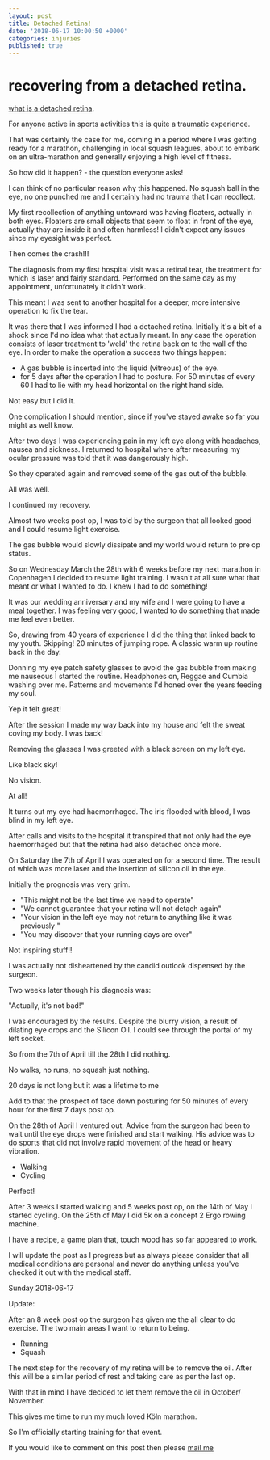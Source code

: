 ```yaml
---
layout: post
title: Detached Retina!
date: '2018-06-17 10:00:50 +0000'
categories: injuries
published: true
---
```



# recovering from a detached retina.
[what is a detached retina](https://www.nhs.uk/conditions/detached-retina-retinal-detachment/).

For anyone active in sports activities this is quite a traumatic experience.

That was certainly the case for me, coming in a period where I was getting ready for a marathon, challenging in local squash leagues, about to embark on an ultra-marathon and generally enjoying a high level of fitness.

So how did it happen? - the question everyone asks!

I can think of no particular reason why this happened. No squash ball in the eye, no one punched me and I certainly had no trauma that I can recollect.

My first recollection of anything untoward was having floaters, actually in both eyes.
Floaters are small objects that seem to float in front of the eye, actually thay are inside it and often harmless!
I didn't expect any issues since my eyesight was perfect.

Then comes the crash!!! 


The diagnosis from my first hospital visit was a retinal tear, the treatment for which is laser and fairly standard.
Performed on the same day as my appointment, unfortunately it didn't work.

This meant I was sent to another hospital for a deeper, more intensive operation to fix the tear.

It was there that I was informed I had a detached retina.
Initially it's a bit of a shock since I'd no idea what that actually meant.
In any case the operation consists of laser treatment to 'weld' the retina back on to the wall of the eye.
In order to make the operation a success two things happen:
- A gas bubble is inserted into the liquid (vitreous) of the eye.
- for 5 days after the operation I had to posture. For 50 minutes of every 60 I had to lie with my head horizontal on the right hand side.


Not easy but I did it.

One complication I should mention, since if you've stayed awake so far  you might as well know.

After two days I was experiencing pain in my left eye along with headaches, nausea and sickness.
I returned to hospital where after measuring my ocular pressure was told that it was dangerously high.

So they operated again and removed some of the gas out of the bubble.

All was well.

I continued my recovery.

Almost two weeks post op, I was told by the surgeon that all looked good and I could resume light exercise.

The gas bubble would slowly dissipate and my world would return to pre op status.

So on Wednesday March the 28th with 6 weeks before my next marathon in Copenhagen I decided to resume light training.
I wasn't at all sure what that meant or what I wanted to do.
I knew I had to do something!

It was our wedding anniversary and my wife and I were going to have a meal together. I was feeling very good, I wanted to do something that made me feel even better.

So, drawing from 40 years of experience I did the thing that linked back to my youth.
Skipping!
20 minutes of jumping rope.
A classic warm up routine back in the day.

Donning my eye patch safety glasses to avoid the gas bubble from making me nauseous I started the routine.
Headphones on, Reggae and Cumbia washing over me.
Patterns and movements I'd honed over the years feeding my soul.

Yep it felt great!

After the session I made my way back into my house and felt the sweat coving my body.
I was back!

Removing the glasses I was greeted with a black screen on my left eye.

Like black sky!

No vision.

At all!

It turns out my eye had haemorrhaged.
The iris flooded with blood, I was blind in my left eye.

After calls and visits to the hospital it transpired that not only had the eye haemorrhaged but that the retina had also detached once more.

On Saturday the 7th of April I was operated on for a second time.
The result of which was more laser and the insertion of silicon oil in the eye.

Initially the prognosis was very grim.

- "This might not be the last time we need to operate"
- "We cannot guarantee that your retina will not detach again"
- "Your vision in the left eye may not return to anything like it was previously "
-  "You may discover that your running days are over"

Not inspiring stuff!!


I was actually not disheartened by the candid outlook dispensed by the surgeon.


Two weeks later though his diagnosis was:

"Actually, it's not bad!"

I was encouraged by the results.
Despite the blurry vision, a result of dilating eye drops and the Silicon Oil.
I could see through the portal of my left socket.

So from the 7th of April till the 28th I did nothing.

No walks, no runs, no squash just nothing.


20 days is not long but it was a lifetime to me

Add to that the prospect of face down posturing for 50 minutes of every hour for the first 7 days post op.

On the 28th of April I ventured out.
Advice from the surgeon had been to wait until the eye drops were finished and start walking. His advice was to do sports that did not involve rapid movement of the head or heavy vibration.

- Walking
- Cycling 

Perfect!

After 3 weeks I started walking and 5 weeks post op, on the 14th of May I started cycling.
On the 25th of May I did 5k on a concept 2 Ergo rowing machine.

I have a recipe, a game plan that, touch wood has so far appeared to work.

I will update the post as I progress but as always please consider that all medical conditions are personal and never do anything unless you've checked it out with the medical staff.


Sunday 2018-06-17

Update:

After an 8 week post op the surgeon has given me the all clear to do exercise.
The two main areas I want to return to being.

- Running
- Squash 

The next step for the recovery of my retina will be to remove the oil.
After this will be a similar period of rest and taking care as per the last op.

With that in mind I have decided to let them remove the oil in October/ November.

This gives me time to run my much loved Köln marathon.

So I'm officially starting training for that event.





If you would like to comment on this post then please [mail me](mailto:iambuckle@mac.com)

